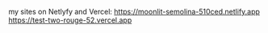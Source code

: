 my sites on Netlyfy and Vercel:
https://moonlit-semolina-510ced.netlify.app
https://test-two-rouge-52.vercel.app
